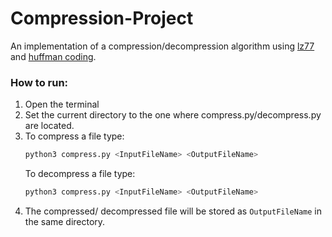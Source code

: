 # Compression-Project
An implementation of a compression/decompression algorithm using [lz77](https://en.wikipedia.org/wiki/LZ77_and_LZ78) and [huffman coding](https://en.wikipedia.org/wiki/Huffman_coding).

### How to run:

1. Open the terminal
2. Set the current directory to the one where compress.py/decompress.py are located.
3. To compress a file type:  
   ```bash
   python3 compress.py <InputFileName> <OutputFileName>  
   ```  
   To decompress a file type:
   ```bash
   python3 compress.py <InputFileName> <OutputFileName>
   ```
4. The compressed/ decompressed file will be stored as `OutputFileName` in the same directory.
     
